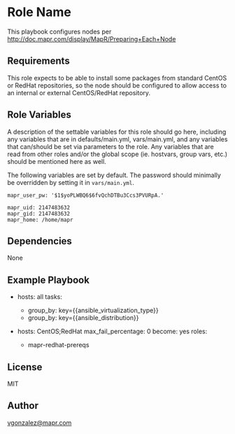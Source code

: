 Role Name
========

This playbook configures nodes per http://doc.mapr.com/display/MapR/Preparing+Each+Node


Requirements
------------

This role expects to be able to install some packages from standard CentOS or
RedHat repositories, so the node should be configured to allow access to an
internal or external CentOS/RedHat repository.

Role Variables
--------------

A description of the settable variables for this role should go here,
including any variables that are in defaults/main.yml, vars/main.yml, and any
variables that can/should be set via parameters to the role. Any variables
that are read from other roles and/or the global scope (ie. hostvars, group
vars, etc.) should be mentioned here as well.

The following variables are set by default. The password should minimally be
overridden by setting it in `vars/main.yml`.

```
mapr_user_pw: '$1$yoPLWBQ6$6fvQchDTBu3Ccs3PVURpA.'

mapr_uid: 2147483632
mapr_gid: 2147483632
mapr_home: /home/mapr
```

Dependencies
------------

None

Example Playbook
-------------------------

- hosts: all
  tasks:
    - group_by: key={{ansible_virtualization_type}}
    - group_by: key={{ansible_distribution}}

- hosts: CentOS;RedHat
  max_fail_percentage: 0
  become: yes
  roles:
    - mapr-redhat-prereqs

License
-------

MIT

Author
------

vgonzalez@mapr.com

